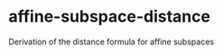 affine-subspace-distance
========================
Derivation of the distance formula for affine subspaces